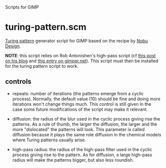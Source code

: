 Scripts for GIMP

# turing-pattern.scm

[Turing pattern](https://en.wikipedia.org/wiki/Turing_pattern) generator script for GIMP based on the recipe by [Nobu Design](https://www.youtube.com/watch?v=NZNl6N7PnF4).

**NOTE**: this script relies on Rob Antonishen's high-pass script (cf [this post on his blog](https://www.silent9.com/blog/archives/152-High-Pass-Filter-Plugin.html) and [this entry on gimper.net](https://gimper.net/resources/high-pass-filter.352/)). This script must then be installed for the turing pattern script to work.

## controls

- repeats: number of iterations (the patterns emerge from a cyclic process).
  Normally, the default value (10) should be fine and doing more iterations
  won't change things much. This control is still given in the case some future
  modifications of the script may make it relevant.

- diffusion: the radius of the blur used in the cyclic process giving rise the
  patterns. As a rule of thumb, the larger the diffusion, the larger and the
  more "dislocated" the patterns will look. This parameter is called diffusion
  because it plays the same role diffusion in the chemical models where Turing
  patterns usually arise.

- high-pass radius: the radius of the high-pass filter used in the cyclic
  process giving rise to the pattern. As for diffusion, a large high-pass
  radius will make the patterns bigger, but also less roundish.

